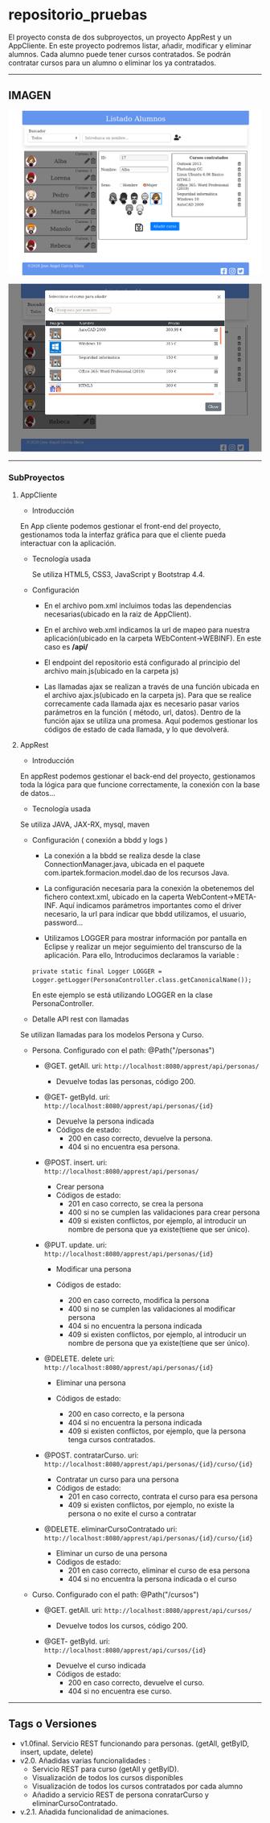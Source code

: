 # repositorio_pruebas

El proyecto consta de dos subproyectos, un proyecto AppRest y un AppCliente. 
En este proyecto podremos listar, añadir, modificar y eliminar alumnos. Cada alumno puede tener cursos contratados. Se podrán contratar cursos para un alumno o eliminar los ya contratados.

--- 

## IMAGEN

![Página principal](https://github.com/josgaril/repositorio_pruebas/blob/master/scrennShoots/paginaPrincipal.png)

![Modal](https://github.com/josgaril/repositorio_pruebas/blob/master/scrennShoots/modal.png)

---

### SubProyectos

 1. AppCliente
	- Introducción
	
	En App cliente podemos gestionar el front-end del proyecto, gestionamos toda la interfaz gráfica para que el cliente pueda interactuar con la aplicación.

	- Tecnología usada
		
		Se utiliza HTML5, CSS3, JavaScript y Bootstrap 4.4. 	

	- Configuración
	
		- En el archivo pom.xml incluimos todas las dependencias necesarias(ubicado en la raiz de AppClient). 	
 	
		- En el archivo web.xml indicamos la url de mapeo para nuestra aplicación(ubicado en la carpeta WEbContent->WEBINF). En este caso es **<url-pattern>/api/</url-pattern>** 	
	
		- El endpoint del repositorio está configurado al principio del archivo main.js(ubicado en la carpeta js)
		 
 		- Las llamadas ajax se realizan a través de una función ubicada en el archivo ajax.js(ubicado en la carpeta js).  Para que se realice correcamente cada llamada ajax es necesario pasar varios parámetros en la función ( método, url, datos). Dentro de la función ajax se utiliza una promesa. Aquí podemos gestionar los códigos de estado de cada llamada, y lo que devolverá. 

2. AppRest

	- Introducción

	En appRest podemos gestionar el back-end del proyecto, gestionamos toda la lógica para que funcione correctamente, la conexión con la base de datos...

	- Tecnología usada

	Se utiliza JAVA, JAX-RX, mysql, maven
	
	- Configuración ( conexión a bbdd y logs )

		- La conexión a la bbdd se realiza desde la clase ConnectionManager.java, ubicada en el paquete com.ipartek.formacion.model.dao de los recursos Java. 

		- La configuración necesaria para la conexión la obetenemos del fichero context.xml, ubicado en la caperta WebContent->META-INF. Aquí indicamos parámetros importantes como el driver necesario, la url para indicar que bbdd utilizamos, el usuario, password...

		- Utilizamos LOGGER para mostrar información por pantalla en Eclipse y realizar un mejor seguimiento del transcurso de la aplicación. Para ello, Introducimos declaramos la variable : 


		`private static final Logger LOGGER = 	Logger.getLogger(PersonaController.class.getCanonicalName());`

		En este ejemplo se está utilizando LOGGER en la clase PersonaController. 
	
	- Detalle API rest con llamadas

	 Se utilizan llamadas para los modelos Persona y Curso.
	
	- Persona.  Configurado con el path: @Path("/personas")
	
		- @GET. getAll.  uri: `http://localhost:8080/apprest/api/personas/`

			- Devuelve todas las personas, código 200. 

		- @GET- getById.  uri: `http://localhost:8080/apprest/api/personas/{id}`

			- Devuelve la persona indicada			
			- Códigos de estado:
				- 200 en caso correcto, devuelve la persona.
				- 404 si no encuentra esa persona.
					
		- @POST. insert. uri: `http://localhost:8080/apprest/api/personas/`
			- Crear persona
			- Códigos de estado:
				- 201 en caso correcto, se crea la persona
				- 400 si no se cumplen las validaciones para crear persona
				- 409 si existen conflictos, por ejemplo, al introducir un nombre de persona que ya existe(tiene que ser único).

		- @PUT. update. uri: `http://localhost:8080/apprest/api/personas/{id}`

			- Modificar una persona

			- Códigos de estado:
				- 200 en caso correcto, modifica la persona
				- 400 si no se cumplen las validaciones al modificar persona
				- 404 si no encuentra la persona indicada				
				- 409 si existen conflictos, por ejemplo, al introducir un nombre de persona que ya existe(tiene que ser único).


		- @DELETE. delete uri: `http://localhost:8080/apprest/api/personas/{id}`

			- Eliminar una persona

			- Códigos de estado:
				- 200 en caso correcto, e la persona
				- 404 si no encuentra la persona indicada				
				- 409 si existen conflictos, por ejemplo, que la persona tenga cursos contratados.
		- @POST. contratarCurso. uri: `http://localhost:8080/apprest/api/personas/{id}/curso/{id}`

			- Contratar un curso para una persona
			- Códigos de estado:
				- 201 en caso correcto, contrata el curso para esa persona
				- 409 si existen conflictos, por ejemplo, no existe la persona o no exite el curso a contratar
		- @DELETE. eliminarCursoContratado uri: `http://localhost:8080/apprest/api/personas/{id}/curso/{id}`

			- Eliminar un curso de una persona
			- Códigos de estado:
				- 201 en caso correcto, eliminar el curso de esa persona
				- 404 si no encuentra la persona indicada o el curso				

	- Curso.  Configurado con el path: @Path("/cursos")
		- @GET. getAll.  uri: `http://localhost:8080/apprest/api/cursos/`

			- Devuelve todos los cursos, código 200. 
		- @GET- getById.  uri: `http://localhost:8080/apprest/api/cursos/{id}`

			- Devuelve el curso indicada			
			- Códigos de estado:
				- 200 en caso correcto, devuelve el curso.
				- 404 si no encuentra ese curso.
---

## Tags o Versiones

- v1.0final. Servicio REST funcionando para personas. (getAll, getByID, insert, update, delete)
- v2.0. Añadidas varias funcionalidades :
	- Servicio REST para curso (getAll y getByID).
	- Visualización de todos los cursos disponibles	
	- Visualización de todos los cursos contratados por cada alumno
	- Añadido a servicio REST de persona conratarCurso y eliminarCursoContratado.
- v.2.1. Añadida funcionalidad de animaciones.



